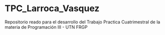 # TPC_Larroca_Vasquez
Repositorio reado para el desarrollo del Trabajo Practica Cuatrimestral de la materia de Programación III - UTN FRGP

